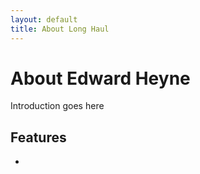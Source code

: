 ```yaml
---
layout: default
title: About Long Haul
---
```


<div class="post">
	<h1 class="pageTitle">About Edward Heyne</h1>
	<p class="intro">Introduction goes here </p>
	<p></p>
	<h2>Features</h2>
	<ul>
		<li></li>
  </ul>
</div>
